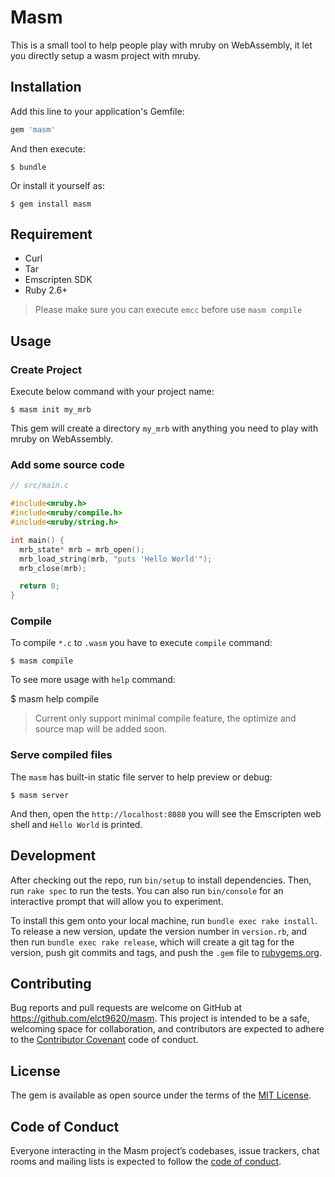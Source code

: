 # Masm

This is a small tool to help people play with mruby on WebAssembly, it let you directly setup a wasm project with mruby.

## Installation

Add this line to your application's Gemfile:

```ruby
gem 'masm'
```

And then execute:

    $ bundle

Or install it yourself as:

    $ gem install masm

## Requirement

* Curl
* Tar
* Emscripten SDK
* Ruby 2.6+

> Please make sure you can execute `emcc` before use `masm compile`

## Usage

### Create Project

Execute below command with your project name:

    $ masm init my_mrb

This gem will create a directory `my_mrb` with anything you need to play with mruby on WebAssembly.

### Add some source code

```c
// src/main.c

#include<mruby.h>
#include<mruby/compile.h>
#include<mruby/string.h>

int main() {
  mrb_state* mrb = mrb_open();
  mrb_load_string(mrb, "puts 'Hello World'");
  mrb_close(mrb);

  return 0;
}
```

### Compile

To compile `*.c` to `.wasm` you have to execute `compile` command:

    $ masm compile

To see more usage with `help` command:

  $ masm help compile

> Current only support minimal compile feature, the optimize and source map will be added soon.

### Serve compiled files

The `masm` has built-in static file server to help preview or debug:

    $ masm server

And then, open the `http://localhost:8080` you will see the Emscripten web shell and `Hello World` is printed.

## Development

After checking out the repo, run `bin/setup` to install dependencies. Then, run `rake spec` to run the tests. You can also run `bin/console` for an interactive prompt that will allow you to experiment.

To install this gem onto your local machine, run `bundle exec rake install`. To release a new version, update the version number in `version.rb`, and then run `bundle exec rake release`, which will create a git tag for the version, push git commits and tags, and push the `.gem` file to [rubygems.org](https://rubygems.org).

## Contributing

Bug reports and pull requests are welcome on GitHub at https://github.com/elct9620/masm. This project is intended to be a safe, welcoming space for collaboration, and contributors are expected to adhere to the [Contributor Covenant](http://contributor-covenant.org) code of conduct.

## License

The gem is available as open source under the terms of the [MIT License](https://opensource.org/licenses/MIT).

## Code of Conduct

Everyone interacting in the Masm project’s codebases, issue trackers, chat rooms and mailing lists is expected to follow the [code of conduct](https://github.com/elct9620/masm/blob/master/CODE_OF_CONDUCT.md).
